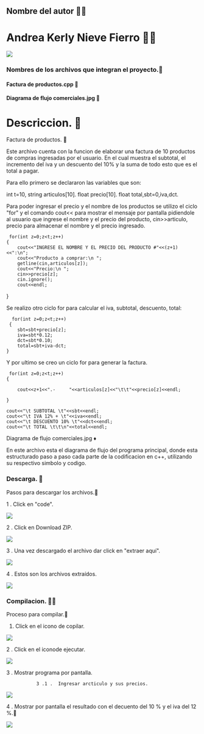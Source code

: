 ## Nombre del autor :gift_heart::gift_heart:

#  Andrea Kerly Nieve Fierro :gift_heart::gift_heart:

![](https://avatars.githubusercontent.com/u/86324420?v=4)

### Nombres de los archivos que integran el proyecto.:star2:

  ####  Factura de productos.cpp :confetti_ball:
  #### Diagrama de flujo comerciales.jpg :confetti_ball:
  
# Descriccion. :ledger:

  Factura de productos. :ledger:

Este archivo cuenta con la funcion de elaborar una factura de 10 productos de compras ingresadas por el usuario. En el cual muestra el subtotal,  el incremento del iva y un descuento del 10% y la suma de todo esto que es el total a pagar.

Para ello primero se declararon las variables que son:  

int t=10, 
string articulos[10].
float precio[10].
float total,sbt=0,iva,dct.

Para poder ingresar el precio y el nombre de los productos se utilizo el ciclo "for" y el comando cout<< para mostrar el mensaje por pantalla pidiendole al usuario que ingrese el nombre y el precio del producto, cin>>articulo, precio para almacenar el nombre y el precio ingresado.
     
     for(int z=0;z<t;z++)
	{	
	    cout<<"INGRESE EL NOMBRE Y EL PRECIO DEL PRODUCTO #"<<(z+1)<<":\n";
        cout<<"Producto a comprar:\n "; 
		getline(cin,articulos[z]);
		cout<<"Precio:\n "; 
		cin>>precio[z];
		cin.ignore();
		cout<<endl;
   }
   
Se realizo otro ciclo for para calcular el iva, subtotal, descuento, total:
      
      for(int z=0;z<t;z++)
     {
    	sbt=sbt+precio[z];
    	iva=sbt*0.12;	
	    dct=sbt*0.10;
    	total=sbt+iva-dct;
	}
  
Y  por ultimo se creo un ciclo for para generar la factura.
     
     for(int z=0;z<t;z++)
	{
  
		cout<<z+1<<".-     "<<articulos[z]<<"\t\t"<<precio[z]<<endl;
    
	}
  
	cout<<"\t SUBTOTAL \t"<<sbt<<endl;
	cout<<"\t IVA 12% + \t"<<iva<<endl;
	cout<<"\t DESCUENTO 10% \t"<<dct<<endl;
	cout<<"\t TOTAL \t\t\n"<<total<<endl;
  
Diagrama de flujo comerciales.jpg :diamonds:

En este archivo esta el diagrama de flujo del programa principal, donde esta estructurado paso a paso cada parte de la codificacion en c++, utilizando su respectivo simbolo  y codigo.

### Descarga. :stars:

Pasos para descargar los archivos.:construction:

1 . Click en "code".

![](https://raw.githubusercontent.com/kerlynieve/Imagenes/main/decarga%20kerly.jpeg)

2 . Click en Download ZIP.

![](https://raw.githubusercontent.com/kerlynieve/Imagenes/main/descarga%20Ker2.jpeg)

3 . Una vez descargado el archivo dar click en "extraer aquí".

![](https://raw.githubusercontent.com/LuisAbrahanQuinonezCaicedo/Imagenes/main/3.jpeg)

4 . Estos son los archivos extraídos.

![](https://raw.githubusercontent.com/kerlynieve/Imagenes/main/descarga%20Ker2.jpeg)

### Compilacion. :beginner::beginner:

Proceso para compilar.:wrench:

 1. Click  en el icono de copilar.
 
![](https://raw.githubusercontent.com/LuisAbrahanQuinonezCaicedo/Imagenes/main/copilar.jpeg)

2 . Click en el iconode ejecutar.

![](https://raw.githubusercontent.com/LuisAbrahanQuinonezCaicedo/Imagenes/main/ejecutar0.jpeg)

3 . Mostrar programa por pantalla.

               3 .1 .  Ingresar arcticulo y sus precios.
               
   ![](https://raw.githubusercontent.com/LuisAbrahanQuinonezCaicedo/Imagenes/main/ejecutar5.jpeg)
   
4 . Mostrar por pantalla el resultado con el decuento del 10 % y el iva del 12 %.:triangular_flag_on_post:
            
   ![](https://raw.githubusercontent.com/patriciajama/imagenes/main/ejecutar6.jpeg)
